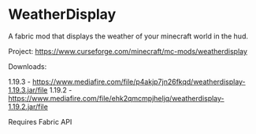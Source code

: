 # WeatherDisplay
A fabric mod that displays the weather of your minecraft world in the hud.

Project: https://www.curseforge.com/minecraft/mc-mods/weatherdisplay

Downloads:

1.19.3 - https://www.mediafire.com/file/p4akjp7jn26fkqd/weatherdisplay-1.19.3.jar/file
1.19.2 - https://www.mediafire.com/file/ehk2qmcmpjheljq/weatherdisplay-1.19.2.jar/file

Requires Fabric API
